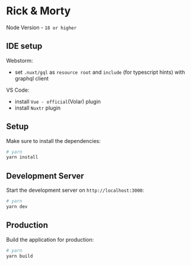 # Rick & Morty

Node Version - `18 or higher`

## IDE setup
Webstorm:
- set `.nuxt/gql` as `resource root` and `include` (for typescript hints) with graphql client

VS Code:
- install `Vue - official`(Volar) plugin
- install `Nuxtr` plugin

## Setup

Make sure to install the dependencies:

```bash
# yarn
yarn install
```

## Development Server

Start the development server on `http://localhost:3000`:

```bash
# yarn
yarn dev
```

## Production

Build the application for production:

```bash
# yarn
yarn build
```